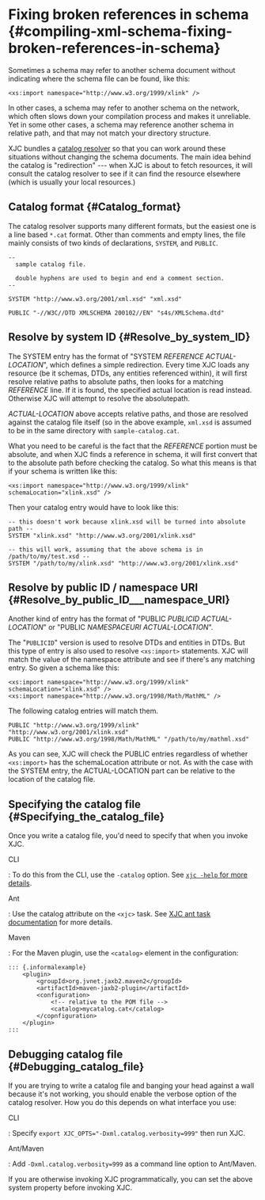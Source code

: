 Fixing broken references in schema {#compiling-xml-schema-fixing-broken-references-in-schema}
==================================

Sometimes a schema may refer to another schema document without
indicating where the schema file can be found, like this:

``` {.xml}
<xs:import namespace="http://www.w3.org/1999/xlink" />
```

In other cases, a schema may refer to another schema on the network,
which often slows down your compilation process and makes it unreliable.
Yet in some other cases, a schema may reference another schema in
relative path, and that may not match your directory structure.

XJC bundles a [catalog
resolver](http://xml.apache.org/commons/components/resolver/resolver-article.html)
so that you can work around these situations without changing the schema
documents. The main idea behind the catalog is \"redirection\" \-\--
when XJC is about to fetch resources, it will consult the catalog
resolver to see if it can find the resource elsewhere (which is usually
your local resources.)

Catalog format {#Catalog_format}
--------------

The catalog resolver supports many different formats, but the easiest
one is a line based `*.cat` format. Other than comments and empty lines,
the file mainly consists of two kinds of declarations, `SYSTEM`, and
`PUBLIC`.

``` {.xml}
--
  sample catalog file.

  double hyphens are used to begin and end a comment section.
--

SYSTEM "http://www.w3.org/2001/xml.xsd" "xml.xsd"

PUBLIC "-//W3C//DTD XMLSCHEMA 200102//EN" "s4s/XMLSchema.dtd"
```

Resolve by system ID {#Resolve_by_system_ID}
--------------------

The SYSTEM entry has the format of \"SYSTEM *REFERENCE*
*ACTUAL-LOCATION*\", which defines a simple redirection. Every time XJC
loads any resource (be it schemas, DTDs, any entities referenced
within), it will first resolve relative paths to absolute paths, then
looks for a matching *REFERENCE* line. If it is found, the specified
actual location is read instead. Otherwise XJC will attempt to resolve
the absolutepath.

*ACTUAL-LOCATION* above accepts relative paths, and those are resolved
against the catalog file itself (so in the above example, `xml.xsd` is
assumed to be in the same directory with `sample-catalog.cat`.

What you need to be careful is the fact that the *REFERENCE* portion
must be absolute, and when XJC finds a reference in schema, it will
first convert that to the absolute path before checking the catalog. So
what this means is that if your schema is written like this:

``` {.xml}
<xs:import namespace="http://www.w3.org/1999/xlink" schemaLocation="xlink.xsd" />
```

Then your catalog entry would have to look like this:

``` {.xml}
-- this doesn't work because xlink.xsd will be turned into absolute path --
SYSTEM "xlink.xsd" "http://www.w3.org/2001/xlink.xsd"

-- this will work, assuming that the above schema is in /path/to/my/test.xsd --
SYSTEM "/path/to/my/xlink.xsd" "http://www.w3.org/2001/xlink.xsd"
```

Resolve by public ID / namespace URI {#Resolve_by_public_ID___namespace_URI}
------------------------------------

Another kind of entry has the format of \"PUBLIC *PUBLICID*
*ACTUAL-LOCATION*\" or \"PUBLIC *NAMESPACEURI* *ACTUAL-LOCATION*\".

The \"`PUBLICID`\" version is used to resolve DTDs and entities in DTDs.
But this type of entry is also used to resolve `<xs:import>` statements.
XJC will match the value of the namespace attribute and see if there\'s
any matching entry. So given a schema like this:

``` {.xml}
<xs:import namespace="http://www.w3.org/1999/xlink" schemaLocation="xlink.xsd" />
<xs:import namespace="http://www.w3.org/1998/Math/MathML" />
```

The following catalog entries will match them.

``` {.xml}
PUBLIC "http://www.w3.org/1999/xlink" "http://www.w3.org/2001/xlink.xsd"
PUBLIC "http://www.w3.org/1998/Math/MathML" "/path/to/my/mathml.xsd"
```

As you can see, XJC will check the PUBLIC entries regardless of whether
`<xs:import>` has the schemaLocation attribute or not. As with the case
with the SYSTEM entry, the ACTUAL-LOCATION part can be relative to the
location of the catalog file.

Specifying the catalog file {#Specifying_the_catalog_file}
---------------------------

Once you write a catalog file, you\'d need to specify that when you
invoke XJC.

CLI

:   To do this from the CLI, use the `-catalog` option. See [`xjc
                        -help` for more
    details](/nonav/2.1.4/docs/xjc.html).

Ant

:   Use the catalog attribute on the `<xjc>` task. See [XJC ant task
    documentation](/nonav/2.1.4/docs/xjcTask.html) for more details.

Maven

:   For the Maven plugin, use the `<catalog>` element in the
    configuration:

    ::: {.informalexample}
        <plugin>
            <groupId>org.jvnet.jaxb2.maven2</groupId>
            <artifactId>maven-jaxb2-plugin</artifactId>
            <configuration>
                <!-- relative to the POM file -->
                <catalog>mycatalog.cat</catalog>
            </copnfiguration>
        </plugin>
    :::

Debugging catalog file {#Debugging_catalog_file}
----------------------

If you are trying to write a catalog file and banging your head against
a wall because it\'s not working, you should enable the verbose option
of the catalog resolver. How you do this depends on what interface you
use:

CLI

:   Specify `export
                        XJC_OPTS="-Dxml.catalog.verbosity=999"` then run
    XJC.

Ant/Maven

:   Add `-Dxml.catalog.verbosity=999` as a command line option to
    Ant/Maven.

If you are otherwise invoking XJC programmatically, you can set the
above system property before invoking XJC.
